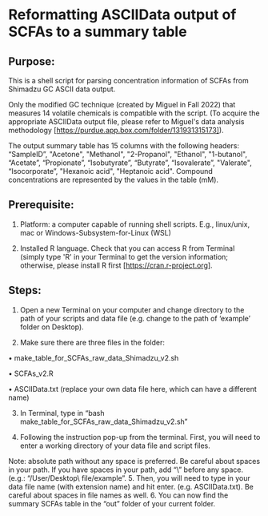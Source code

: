 # Reformatting ASCIIData output of SCFAs to a summary table
## Purpose:
This is a shell script for parsing concentration information of SCFAs from Shimadzu GC ASCII data output.

Only the modified GC technique (created by Miguel in Fall 2022) that measures 14 volatile chemicals is compatible with the script.
(To acquire the appropriate ASCIIData output file, please refer to Miguel's data analysis methodology [https://purdue.app.box.com/folder/131931315173]).

The output summary table has 15 columns with the following headers: “SampleID”, "Acetone", "Methanol", "2-Propanol", "Ethanol", "1-butanol", “Acetate”, “Propionate”, “Isobutyrate”, “Butyrate”, “Isovalerate”, "Valerate", “Isocorporate”, "Hexanoic acid", "Heptanoic acid". Compound concentrations are represented by the values in the table (mM). 

## Prerequisite: 
1. Platform: a computer capable of running shell scripts.
E.g., linux/unix, mac or Windows-Subsystem-for-Linux (WSL)

2. Installed R language.
Check that you can access R from Terminal (simply type 'R' in your Terminal to get the version information; otherwise, please install R first [https://cran.r-project.org].

## Steps:
1. Open a new Terminal on your computer and change directory to the path of your scripts and data file (e.g. change to the path of ‘example’ folder on Desktop). 
 
2. Make sure there are three files in the folder:

•	make_table_for_SCFAs_raw_data_Shimadzu_v2.sh

•	SCFAs_v2.R

•	ASCIIData.txt (replace your own data file here, which can have a different name)

3. In Terminal, type in “bash make_table_for_SCFAs_raw_data_Shimadzu_v2.sh” 
 
4. Following the instruction pop-up from the terminal. First, you will need to enter a working directory of your data file and script files.
 
Note: absolute path without any space is preferred. Be careful about spaces in your path. If you have spaces in your path, add “\” before any space. (e.g.: “/User/Desktop\ file/example”. 
5. Then, you will need to type in your data file name (with extension name) and hit enter. (e.g. ASCIIData.txt). Be careful about spaces in file names as well. 
6. You can now find the summary SCFAs table in the “out” folder of your current folder.




